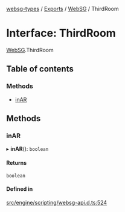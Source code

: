 [websg-types](../README.md) / [Exports](../modules.md) / [WebSG](../modules/WebSG.md) / ThirdRoom

# Interface: ThirdRoom

[WebSG](../modules/WebSG.md).ThirdRoom

## Table of contents

### Methods

- [inAR](WebSG.ThirdRoom.md#inar)

## Methods

### inAR

▸ **inAR**(): `boolean`

#### Returns

`boolean`

#### Defined in

[src/engine/scripting/websg-api.d.ts:524](https://github.com/matrix-org/thirdroom/blob/53b6168d/src/engine/scripting/websg-api.d.ts#L524)
